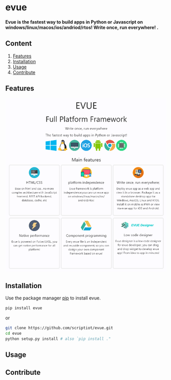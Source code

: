 # evue

#### Evue is the fastest way to build apps in Python or Javascript on windows/linux/macos/ios/andriod/rtos! Write once, run everywhere! .

## Content
1. [Features](#Features)
2. [Installation](#Installation)
3. [Usage](#Usage)
4. [Contribute](#Contribute)

## Features

![brief](doc/images/brief.png)


## Installation
Use the package manager [pip](https://github.com/scriptiot/evue) to install evue.

```bash
pip install evue
```

or
```bash
git clone https://github.com/scriptiot/evue.git
cd evue
python setup.py install # also `pip install ."
```


## Usage


## Contribute

